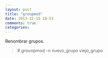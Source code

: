 ```yaml
---
layout: post
title: "groupmod"
date: 2013-12-15 18:53
comments: true
categories: 
---
```

Renombrar grupos.

>\# grouopmod -n nuevo_grupo viejo_grupo

